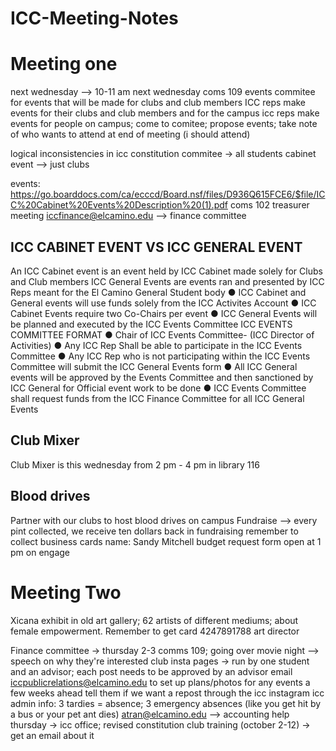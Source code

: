# ICC-Meeting-Notes
# Meeting one
next wednesday --> 10-11 am next wednesday coms 109 
events commitee for events that will be made for clubs and club members
ICC reps make events for their clubs and club members and for the campus
icc reps make events for people on campus; come to comitee; propose events; take note of who wants to attend at end of meeting (i should attend)

logical inconsistencies in icc constitution
commitee -> all students
cabinet event --> just clubs

events: https://go.boarddocs.com/ca/ecccd/Board.nsf/files/D936Q615FCE6/$file/ICC%20Cabinet%20Events%20Description%20(1).pdf 
coms 102 treasurer meeting iccfinance@elcamino.edu --> finance committee
## ICC CABINET EVENT VS ICC GENERAL EVENT
An ICC Cabinet event is an event held by ICC Cabinet made solely for Clubs and Club
members
ICC General Events are events ran and presented by ICC Reps meant for the El Camino
General Student body
● ICC Cabinet and General events will use funds solely from the ICC Activites Account
● ICC Cabinet Events require two Co-Chairs per event
● ICC General Events will be planned and executed by the ICC Events Committee
ICC EVENTS COMMITTEE FORMAT
● Chair of ICC Events Committee- (ICC Director of Activities)
● Any ICC Rep Shall be able to participate in the ICC Events Committee
● Any ICC Rep who is not participating within the ICC Events Committee will submit the
ICC General Events form
● All ICC General events will be approved by the Events Committee and then sanctioned
by ICC General for Official event work to be done
● ICC Events Committee shall request funds from the ICC Finance Committee for all ICC
General Events

## Club Mixer
Club Mixer is this wednesday from 2 pm - 4 pm in library 116

## Blood drives
Partner with our clubs to host blood drives on campus
Fundraise --> every pint collected, we receive ten dollars back in fundraising
remember to collect business cards
name: Sandy Mitchell
budget request form open at 1 pm on engage

# Meeting Two 
Xicana exhibit in old art gallery; 62 artists of different mediums; about female empowerment. Remember to get card 4247891788 art director


Finance committee -> thursday 2-3 comms 109; going over movie night --> speech on why they're interested
club insta pages -> run by one student and an advisor; each post needs to be approved by an advisor
email iccpublicrelations@elcamino.edu to set up plans/photos for any events a few weeks ahead
tell them if we want a repost through the icc instagram
icc admin info: 3 tardies = absence; 3 emergency absences (like you get hit by a bus or your pet ant dies) atran@elcamino.edu --> accounting help
thursday -> icc office; revised constitution 
club training (october 2-12) -> get an email about it





